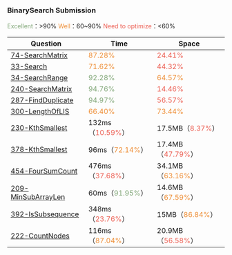 

### BinarySearch Submission

<font color='80a677'>Excellent</font>：>90%	<font color='ee8d34'>Well</font>：60~90%	<font color='ec5d51'>Need to optimize</font>：<60%	

| Question                                    | Time                                        | Space                                        |
| ------------------------------------------- | ------------------------------------------- | -------------------------------------------- |
| [74-SearchMatrix](./74-SearchMatrix.md)     | <font color='ee8d34'>87.28%</font>          | <font color='ec5d51'>24.41%</font>           |
| [33-Search](33-Search.md)                   | <font color='ee8d34'>71.62%</font>          | <font color='ec5d51'>44.32%</font>           |
| [34-SearchRange](34-SearchRange.md)         | <font color='80a677'>92.28%</font>          | <font color='ee8d34'>64.57%</font>           |
| [240-SearchMatrix](240-SearchMatrix.md)     | <font color='80a677'>94.76%</font>          | <font color='ec5d51'>14.46%</font>           |
| [287-FindDuplicate](287-FindDuplicate.md)   | <font color='80a677'>94.97%</font>          | <font color='ec5d51'>56.57%</font>           |
| [300-LengthOfLIS](300-LengthOfLIS.md)       | <font color='ee8d34'>66.40%</font>          | <font color='ee8d34'>73.44%</font>           |
| [230-KthSmallest](230-KthSmallest.md)       | 132ms（<font color='ec5d51'>10.59%</font>） | 17.5MB（<font color='ec5d51'>8.37%</font>）  |
| [378-KthSmallest](378-KthSmallest.md)       | 96ms（<font color='ee8d34'>72.14%</font>）  | 17.4MB（<font color='ec5d51'>47.79%</font>） |
| [454-FourSumCount](454-FourSumCount.md)     | 476ms（<font color='ec5d51'>37.68%</font>） | 34.1MB（<font color='ee8d34'>63.16%</font>） |
| [209-MinSubArrayLen](209-MinSubArrayLen.md) | 60ms（<font color='80a677'>91.95%</font>）  | 14.6MB（<font color='ee8d34'>67.59%</font>） |
| [392-IsSubsequence](392-IsSubsequence.md)   | 348ms（<font color='ec5d51'>23.76%</font>） | 15MB（<font color='ee8d34'>86.84%</font>）   |
| [222-CountNodes](222-CountNodes.md)         | 116ms（<font color='ee8d34'>87.04%</font>） | 20.9MB（<font color='ec5d51'>56.58%</font>） |



